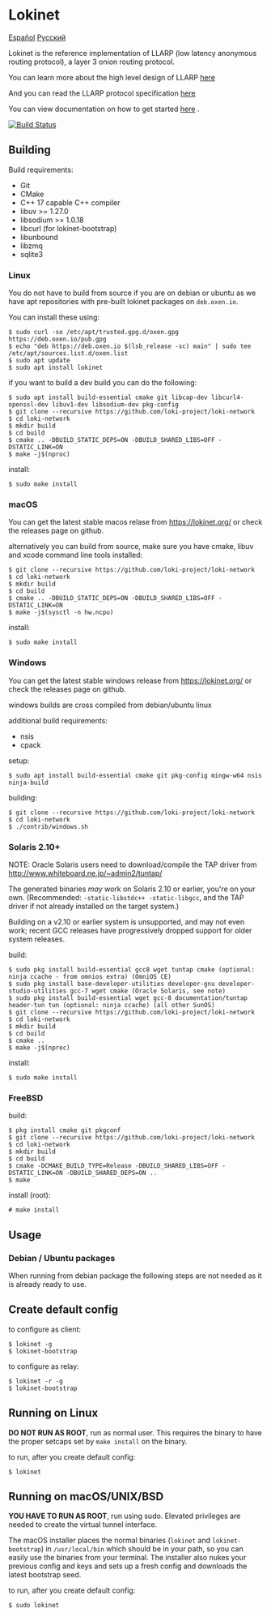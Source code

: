 # Lokinet

[Español](readme_es.md) [Русский](readme_ru.md)

Lokinet is the reference implementation of LLARP (low latency anonymous routing protocol), a layer 3 onion routing protocol.

You can learn more about the high level design of LLARP [here](docs/high-level.txt)

And you can read the LLARP protocol specification [here](docs/proto_v0.txt)

You can view documentation on how to get started [here](https://docs.oxen.io/products-built-on-oxen/lokinet) .

[![Build Status](https://ci.oxen.rocks/api/badges/oxen-io/loki-network/status.svg?ref=refs/heads/dev)](https://ci.oxen.rocks/oxen-io/loki-network)

## Building

Build requirements:

* Git
* CMake
* C++ 17 capable C++ compiler
* libuv >= 1.27.0
* libsodium >= 1.0.18
* libcurl (for lokinet-bootstrap)
* libunbound
* libzmq
* sqlite3

### Linux

You do not have to build from source if you are on debian or ubuntu as we have apt repositories with pre-built lokinet packages on `deb.oxen.io`.

You can install these using:

    $ sudo curl -so /etc/apt/trusted.gpg.d/oxen.gpg https://deb.oxen.io/pub.gpg
    $ echo "deb https://deb.oxen.io $(lsb_release -sc) main" | sudo tee /etc/apt/sources.list.d/oxen.list
    $ sudo apt update
    $ sudo apt install lokinet


if you want to build a dev build you can do the following:

    $ sudo apt install build-essential cmake git libcap-dev libcurl4-openssl-dev libuv1-dev libsodium-dev pkg-config
    $ git clone --recursive https://github.com/loki-project/loki-network
    $ cd loki-network
    $ mkdir build
    $ cd build
    $ cmake .. -DBUILD_STATIC_DEPS=ON -DBUILD_SHARED_LIBS=OFF -DSTATIC_LINK=ON
    $ make -j$(nproc)

install:

    $ sudo make install

### macOS

You can get the latest stable macos relase from https://lokinet.org/ or check the releases page on github.

alternatively you can build from source, make sure you have cmake, libuv and xcode command line tools installed:

    $ git clone --recursive https://github.com/loki-project/loki-network
    $ cd loki-network
    $ mkdir build
    $ cd build
    $ cmake .. -DBUILD_STATIC_DEPS=ON -DBUILD_SHARED_LIBS=OFF -DSTATIC_LINK=ON
    $ make -j$(sysctl -n hw.ncpu)

install:

    $ sudo make install

### Windows

You can get the latest stable windows release from https://lokinet.org/ or check the releases page on github.

windows builds are cross compiled from debian/ubuntu linux

additional build requirements:

* nsis
* cpack

setup:

    $ sudo apt install build-essential cmake git pkg-config mingw-w64 nsis ninja-build

building:

    $ git clone --recursive https://github.com/loki-project/loki-network
    $ cd loki-network
    $ ./contrib/windows.sh

### Solaris 2.10+

NOTE: Oracle Solaris users need to download/compile the TAP driver from http://www.whiteboard.ne.jp/~admin2/tuntap/

The generated binaries _may_ work on Solaris 2.10 or earlier, you're on your own. (Recommended: `-static-libstdc++ -static-libgcc`, and the TAP driver if not already installed on the target system.)

Building on a v2.10 or earlier system is unsupported, and may not even work; recent GCC releases have progressively dropped support for older system releases.

build:

    $ sudo pkg install build-essential gcc8 wget tuntap cmake (optional: ninja ccache - from omnios extra) (OmniOS CE)
    $ sudo pkg install base-developer-utilities developer-gnu developer-studio-utilities gcc-7 wget cmake (Oracle Solaris, see note)
    $ sudo pkg install build-essential wget gcc-8 documentation/tuntap header-tun tun (optional: ninja ccache) (all other SunOS)
    $ git clone --recursive https://github.com/loki-project/loki-network
    $ cd loki-network
    $ mkdir build
    $ cd build
    $ cmake ..
    $ make -j$(nproc)

install:

    $ sudo make install

### FreeBSD

build:

    $ pkg install cmake git pkgconf
    $ git clone --recursive https://github.com/loki-project/loki-network
    $ cd loki-network
    $ mkdir build
    $ cd build
    $ cmake -DCMAKE_BUILD_TYPE=Release -DBUILD_SHARED_LIBS=OFF -DSTATIC_LINK=ON -DBUILD_SHARED_DEPS=ON ..
    $ make

install (root):

    # make install

## Usage

### Debian / Ubuntu packages

When running from debian package the following steps are not needed as it is already ready to use.

## Create default config

to configure as client:

    $ lokinet -g
    $ lokinet-bootstrap

to configure as relay:

    $ lokinet -r -g
    $ lokinet-bootstrap


## Running on Linux

**DO NOT RUN AS ROOT**, run as normal user. This requires the binary to have the proper setcaps set by `make install` on the binary.

to run, after you create default config:

    $ lokinet

## Running on macOS/UNIX/BSD

**YOU HAVE TO RUN AS ROOT**, run using sudo. Elevated privileges are needed to create the virtual tunnel interface.

The macOS installer places the normal binaries (`lokinet` and `lokinet-bootstrap`) in `/usr/local/bin` which should be in your path, so you can easily use the binaries from your terminal. The installer also nukes your previous config and keys and sets up a fresh config and downloads the latest bootstrap seed.

to run, after you create default config:

    $ sudo lokinet
